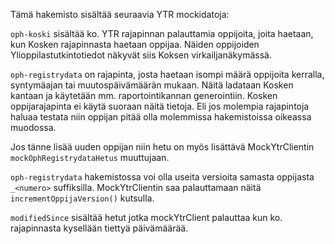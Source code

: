 Tämä hakemisto sisältää seuraavia YTR mockidatoja:

`oph-koski` sisältää ko. YTR rajapinnan palauttamia oppijoita, joita haetaan, kun Kosken rajapinnasta haetaan oppijaa.
Näiden oppijoiden Ylioppilastutkintotiedot näkyvät siis Koksen virkailjanäkymässä.

`oph-registrydata` on rajapinta, josta haetaan isompi määrä oppijoita kerralla, syntymäajan tai muutospäivämäärän mukaan.
Näitä ladataan Kosken kantaan ja käytetään mm. raportointikannan generointiin. Kosken oppijarajapinta ei käytä suoraan
näitä tietoja. Eli jos molempia rajapintoja haluaa testata niin oppijan pitää olla molemmissa hakemistoissa oikeassa
muodossa.

Jos tänne lisää uuden oppijan niin hetu on myös lisättävä MockYtrClientin `mockOphRegistrydataHetus` muuttujaan.

`oph-registrydata` hakemistossa voi olla useita versioita samasta oppijasta `_<numero>` suffiksilla. MockYtrClientin saa
palauttamaan näitä `incrementOppijaVersion()` kutsulla.

`modifiedSince` sisältää hetut jotka mockYtrClient palauttaa kun ko. rajapinnasta kysellään tiettyä päivämäärää.


